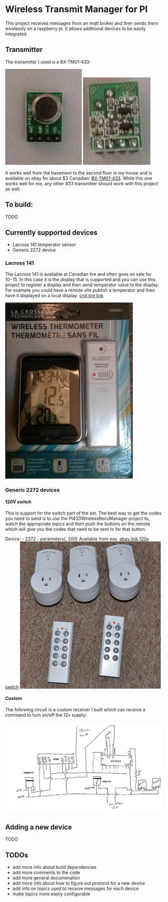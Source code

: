 # Wireless Transmit Manager for PI

This project receives messages from an mqtt broker and then
sends them wirelessly on a raspberry pi. It allows additional
devices to be easily integrated.

## Transmitter

The transmitter I used is a BX-TM01-433:

![picture receiver 1](pictures/transmitter-1.jpg?raw=yes)
![picture receiver 2](pictures/transmitter-2.jpg?raw=yes)


It works well from the basement to the second floor in my house and is 
available on ebay for about $3 Canadian: [BX-TM01-433](http://www.ebay.ca/itm/Very-Small-ASK-RF-Wireless-Transmitter-board-module-433MHZ-10mA-75KHZ-3kbs-/280909343896?hash=item4167806c98). While this one
works well for me, any other 433 transmitter should work with this project as well.


## To build:
TODO

## Currently supported devices

* Lacross 141 temperator sensor
* Generic 2272 device 

### Lacross 141

The Lacross 141 is available at Canadian tire and often goes on sale for $10-$15.  In this case it is the display that is supported and you can use this project to register a display and then send temperator value to the display.  For example you could have a remote site publish a temperator and then have it displayed on a local display.  [cnd tire link](http://www.canadiantire.ca/en/pdp/la-crosse-weather-station-with-colour-frame-1427129p.html#.VV6MmlKznt8) 

![Lacross 141](pictures/Lacross-package.jpg?raw=yes)

### Generic 2272 devices

#### 120V switch
This is support for the switch part of the set.  The best way to get the codes you need to send is to use the PI433WirelessRecvManager project to, watch the appropriate topics and then push the buttons on the remote which will give you the codes that need to be sent to for that button.

Device: - 2272 - parameters(<your topic>, 200)
Available from eay.
[ebay link 120v switch](http://www.ebay.ca/itm/381117176383?_trksid=p2060353.m2749.l2649&ssPageName=STRK%3AMEBIDX%3AIT)
![433Switch](pictures/433switch.jpg)


#### Custom
The following circuit is a custom receiver I built which can receive a command to turn on/off the 12v supply:

![Custom circuit](pictures/433Wireless-switched12v.jpg?raw=yes)

## Adding a new device
TODO


## TODOs
- add more info about build dependencies
- add more comments to the code
- add more general documenation
- add more info about how to figure out protocol for a new device
- add info on topics used to receive messages for each device
- make topics more easily configurable
